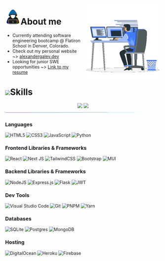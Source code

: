 ### <img align="right" src="./programming.gif" width=250px> ###

# <img src="./about_me.gif" width=50px>**About me** #

- Currently attending software engineering bootcamp @ Flatiron School in Denver, Colorado.
- Check out my personal website ~> [alexandergalev.dev](https://alexandergalev.dev/)
- Looking for junior SWE opportunities ~> [Link to my resume](https://alexandergalev.dev/resume.pdf/)

# <img src="https://media2.giphy.com/media/QssGEmpkyEOhBCb7e1/giphy.gif?cid=ecf05e47a0n3gi1bfqntqmob8g9aid1oyj2wr3ds3mg700bl&rid=giphy.gif" width ="25"><b>Skills</b> #

<div align="center" dir="auto">
 <img style="width: 49%;" src="https://github-readme-stats.vercel.app/api?username=agalev&hide=stars,issues,contribs&theme=tokyonight&bg_color=00000000&show_icons=true&count_private=true&hide_title=false&hide_border=true" />
 <img style="width: 49%;" src="https://github-readme-stats.vercel.app/api/top-langs/?username=agalev&layout=compact&theme=tokyonight&bg_color=00000000&hide=html&hide_border=true&card_width=330" />
</div>
<img src="./animated-line.gif">

### Languages
![HTML5](https://img.shields.io/badge/html5-%23E34F26.svg?style=for-the-badge&logo=html5&logoColor=white)
![CSS3](https://img.shields.io/badge/css3-%231572B6.svg?style=for-the-badge&logo=css3&logoColor=white)
![JavaScript](https://img.shields.io/badge/javascript-%23323330.svg?style=for-the-badge&logo=javascript&logoColor=%23F7DF1E)
![Python](https://img.shields.io/badge/python-3670A0?style=for-the-badge&logo=python&logoColor=ffdd54)

### Frontend Libraries & Frameworks
![React](https://img.shields.io/badge/react-%2320232a.svg?style=for-the-badge&logo=react&logoColor=%2361DAFB)
![Next JS](https://img.shields.io/badge/Next-black?style=for-the-badge&logo=next.js&logoColor=white)
![TailwindCSS](https://img.shields.io/badge/tailwindcss-%2338B2AC.svg?style=for-the-badge&logo=tailwind-css&logoColor=white)
![Bootstrap](https://img.shields.io/badge/bootstrap-%23563D7C.svg?style=for-the-badge&logo=bootstrap&logoColor=white)
![MUI](https://img.shields.io/badge/MUI-%230081CB.svg?style=for-the-badge&logo=mui&logoColor=white)

### Backend Libraries & Frameworks
![NodeJS](https://img.shields.io/badge/node.js-6DA55F?style=for-the-badge&logo=node.js&logoColor=white)
![Express.js](https://img.shields.io/badge/express.js-%23404d59.svg?style=for-the-badge&logo=express&logoColor=%2361DAFB)
![Flask](https://img.shields.io/badge/flask-%23000.svg?style=for-the-badge&logo=flask&logoColor=white)
![JWT](https://img.shields.io/badge/JWT-black?style=for-the-badge&logo=JSON%20web%20tokens)

### Dev Tools
![Visual Studio Code](https://img.shields.io/badge/Visual%20Studio%20Code-0078d7.svg?style=for-the-badge&logo=visual-studio-code&logoColor=white)
![Git](https://img.shields.io/badge/git-%23F05033.svg?style=for-the-badge&logo=git&logoColor=white)
![PNPM](https://img.shields.io/badge/pnpm-%234a4a4a.svg?style=for-the-badge&logo=pnpm&logoColor=f69220)
![Yarn](https://img.shields.io/badge/yarn-%232C8EBB.svg?style=for-the-badge&logo=yarn&logoColor=white)

### Databases
![SQLite](https://img.shields.io/badge/sqlite-%2307405e.svg?style=for-the-badge&logo=sqlite&logoColor=white)
![Postgres](https://img.shields.io/badge/postgres-%23316192.svg?style=for-the-badge&logo=postgresql&logoColor=white)
![MongoDB](https://img.shields.io/badge/MongoDB-%234ea94b.svg?style=for-the-badge&logo=mongodb&logoColor=white)

### Hosting
![DigitalOcean](https://img.shields.io/badge/DigitalOcean-%230167ff.svg?style=for-the-badge&logo=digitalOcean&logoColor=white)
![Heroku](https://img.shields.io/badge/heroku-%23430098.svg?style=for-the-badge&logo=heroku&logoColor=white)
![Firebase](https://img.shields.io/badge/firebase-%23039BE5.svg?style=for-the-badge&logo=firebase)

